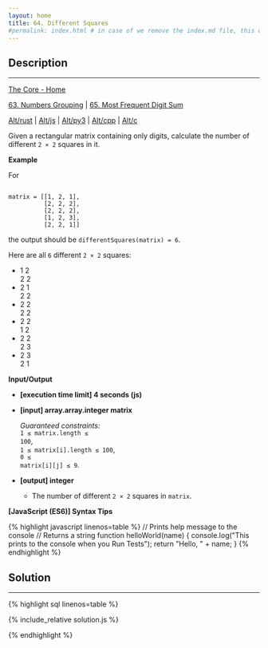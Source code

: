 ```yaml
---
layout: home
title: 64. Different Squares
#permalink: index.html # in case of we remove the index.md file, this doc will be the index page
---
```


<div class="row">
<div class="columnStmt" markdown="1">

## Description

---

[The Core - Home](../../code-signal-arcade-thecore/README.html)

[63. Numbers Grouping](../63_numbersGrouping/README.html) | [65. Most Frequent Digit Sum](../65_mostFrequentDigitSum/README.html)

[Alt/rust](./Alt_rust/README.md) | [Alt/js](./Alt_js/README.html) | [Alt/py3](./Alt_py3/README.md) | [Alt/cpp](./Alt_cpp/README.md) | [Alt/c](./Alt_c/README.md)

Given a rectangular matrix containing only digits, calculate the number of different <code>2 × 2</code> squares in it.

**Example**

For

<code>
matrix = [[1, 2, 1],
          [2, 2, 2],
          [2, 2, 2],
          [1, 2, 3],
          [2, 2, 1]]
</code>

the output should be
<code>differentSquares(matrix) = 6</code>.

Here are all <code>6</code> different <code>2 × 2</code> squares:

- 1 2<br>
  2 2
- 2 1<br>
  2 2
- 2 2<br>
  2 2
- 2 2<br>
  1 2
- 2 2<br>
  2 3
- 2 3<br>
  2 1

**Input/Output**

- **[execution time limit] 4 seconds (js)**

- **[input] array.array.integer matrix**

  _Guaranteed constraints:_<br>
  <code>1 ≤ matrix.length ≤ 100</code>,<br>
  <code>1 ≤ matrix[i].length ≤ 100</code>,<br>
  <code>0 ≤ matrix[i][j] ≤ 9</code>.

- **[output] integer**
  - The number of different <code>2 × 2</code> squares in <code>matrix</code>.

**[JavaScript (ES6)] Syntax Tips**

{% highlight javascript linenos=table %}
// Prints help message to the console
// Returns a string
function helloWorld(name) {
console.log("This prints to the console when you Run Tests");
return "Hello, " + name;
}
{% endhighlight %}

</div>
<div class="columnSol" markdown="1">

## Solution

---

{% highlight sql linenos=table %}

{% include_relative solution.js %}

{% endhighlight %}

</div>
</div>

